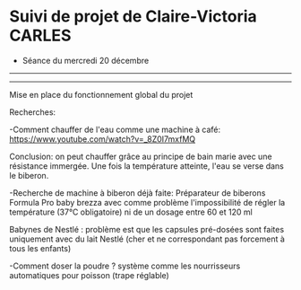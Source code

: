 # Suivi de projet de Claire-Victoria CARLES

 * Séance du mercredi 20 décembre
---------------------------------------
----------------------------------------

Mise en place du fonctionnement global du projet


Recherches:

  -Comment chauffer de l'eau comme une machine à café: https://www.youtube.com/watch?v=_8Z0I7mxfMQ 
  
  Conclusion: on peut chauffer grâce au principe de bain marie avec une résistance immergée. Une fois la température atteinte, l'eau se verse dans le biberon.
  
  -Recherche de machine à biberon déjà faite: 
  Préparateur de biberons Formula Pro baby brezza avec comme problème l'impossibilité de régler la température (37°C obligatoire) ni de un dosage entre 60 et 120 ml
  
  Babynes de Nestlé : problème est que les capsules pré-dosées sont faites uniquement avec du lait Nestlé (cher et ne correspondant pas forcement à tous les enfants)
  
  -Comment doser la poudre ? système comme les nourrisseurs automatiques pour poisson (trape réglable)
  
  
  
    
      
  
  
